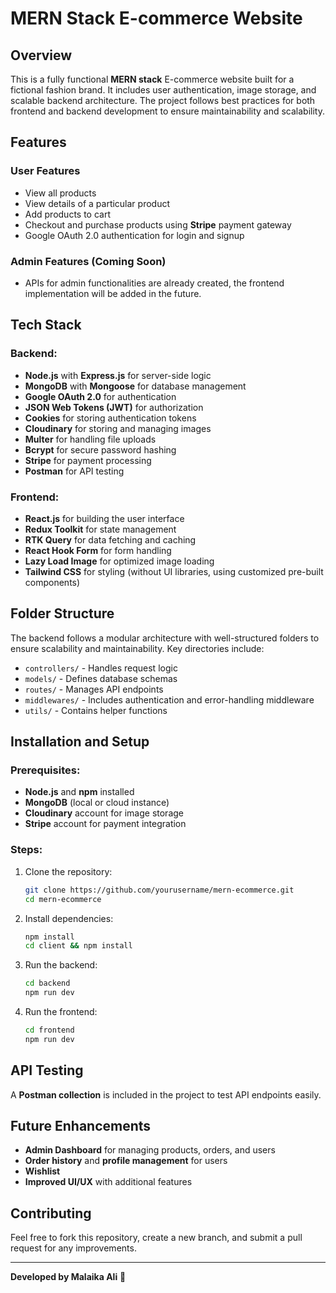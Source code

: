 # MERN Stack E-commerce Website

## Overview
This is a fully functional **MERN stack** E-commerce website built for a fictional fashion brand. It includes user authentication, image storage, and scalable backend architecture. The project follows best practices for both frontend and backend development to ensure maintainability and scalability.

## Features
### User Features
- View all products
- View details of a particular product
- Add products to cart
- Checkout and purchase products using **Stripe** payment gateway
- Google OAuth 2.0 authentication for login and signup

### Admin Features (Coming Soon)
- APIs for admin functionalities are already created, the frontend implementation will be added in the future.

## Tech Stack
### Backend:
- **Node.js** with **Express.js** for server-side logic
- **MongoDB** with **Mongoose** for database management
- **Google OAuth 2.0** for authentication
- **JSON Web Tokens (JWT)** for authorization
- **Cookies** for storing authentication tokens
- **Cloudinary** for storing and managing images
- **Multer** for handling file uploads
- **Bcrypt** for secure password hashing
- **Stripe** for payment processing
- **Postman** for API testing

### Frontend:
- **React.js** for building the user interface
- **Redux Toolkit** for state management
- **RTK Query** for data fetching and caching
- **React Hook Form** for form handling
- **Lazy Load Image** for optimized image loading
- **Tailwind CSS** for styling (without UI libraries, using customized pre-built components)

## Folder Structure
The backend follows a modular architecture with well-structured folders to ensure scalability and maintainability. Key directories include:
- `controllers/` - Handles request logic
- `models/` - Defines database schemas
- `routes/` - Manages API endpoints
- `middlewares/` - Includes authentication and error-handling middleware
- `utils/` - Contains helper functions

## Installation and Setup
### Prerequisites:
- **Node.js** and **npm** installed
- **MongoDB** (local or cloud instance)
- **Cloudinary** account for image storage
- **Stripe** account for payment integration

### Steps:
1. Clone the repository:
   ```sh
   git clone https://github.com/yourusername/mern-ecommerce.git
   cd mern-ecommerce
   ```
2. Install dependencies:
   ```sh
   npm install
   cd client && npm install
   ```
3. Run the backend:
   ```sh
   cd backend
   npm run dev
   ```
4. Run the frontend:
   ```sh
   cd frontend
   npm run dev
   ```

## API Testing
A **Postman collection** is included in the project to test API endpoints easily.

## Future Enhancements
- **Admin Dashboard** for managing products, orders, and users
- **Order history** and **profile management** for users
- **Wishlist** 
- **Improved UI/UX** with additional features

## Contributing
Feel free to fork this repository, create a new branch, and submit a pull request for any improvements.

---
**Developed by Malaika Ali** 🚀

